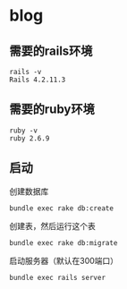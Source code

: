 # blog

需要的rails环境<br/>
---

    rails -v
    Rails 4.2.11.3

需要的ruby环境<br/>
---

    ruby -v
    ruby 2.6.9

启动<br/>
---
创建数据库<br/>

    bundle exec rake db:create
创建表，然后运行这个表<br/>

    bundle exec rake db:migrate
启动服务器（默认在300端口）<br/>

    bundle exec rails server
